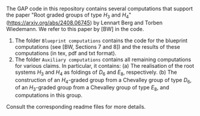 The GAP code in this repository contains several computations that support the paper "Root graded groups of type $H_3$ and $H_4$" (https://arxiv.org/abs/2408.06745) by Lennart Berg and Torben Wiedemann. We refer to this paper by [BW] in the code.
1. The folder `Blueprint computations` contains the code for the blueprint computations (see [BW, Sections 7 and 8]) and the results of these computations (in tex, pdf and txt format).
2. The folder `Auxiliary computations` contains all remaining computations for various claims. In particular, it contains:
   (a) The realisation of the root systems $H_3$ and $H_4$ as foldings of $D_6$ and $E_8$, respectively.
   (b) The construction of an $H_4$-graded group from a Chevalley group of type $D_6$, of an $H_3$-graded group from a Chevalley group of type $E_8$, and computations in this group.
   
Consult the corresponding readme files for more details.
